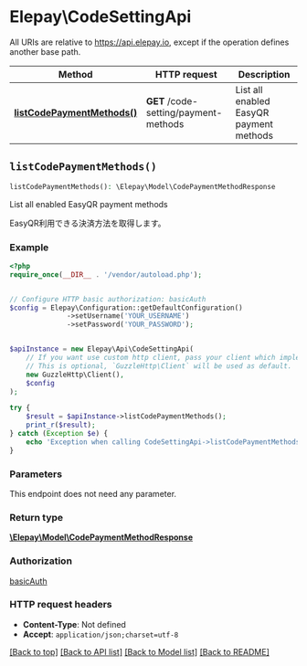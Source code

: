 # Elepay\CodeSettingApi

All URIs are relative to https://api.elepay.io, except if the operation defines another base path.

| Method | HTTP request | Description |
| ------------- | ------------- | ------------- |
| [**listCodePaymentMethods()**](CodeSettingApi.md#listCodePaymentMethods) | **GET** /code-setting/payment-methods | List all enabled EasyQR payment methods |


## `listCodePaymentMethods()`

```php
listCodePaymentMethods(): \Elepay\Model\CodePaymentMethodResponse
```

List all enabled EasyQR payment methods

EasyQR利用できる決済方法を取得します。

### Example

```php
<?php
require_once(__DIR__ . '/vendor/autoload.php');


// Configure HTTP basic authorization: basicAuth
$config = Elepay\Configuration::getDefaultConfiguration()
              ->setUsername('YOUR_USERNAME')
              ->setPassword('YOUR_PASSWORD');


$apiInstance = new Elepay\Api\CodeSettingApi(
    // If you want use custom http client, pass your client which implements `GuzzleHttp\ClientInterface`.
    // This is optional, `GuzzleHttp\Client` will be used as default.
    new GuzzleHttp\Client(),
    $config
);

try {
    $result = $apiInstance->listCodePaymentMethods();
    print_r($result);
} catch (Exception $e) {
    echo 'Exception when calling CodeSettingApi->listCodePaymentMethods: ', $e->getMessage(), PHP_EOL;
}
```

### Parameters

This endpoint does not need any parameter.

### Return type

[**\Elepay\Model\CodePaymentMethodResponse**](../Model/CodePaymentMethodResponse.md)

### Authorization

[basicAuth](../../README.md#basicAuth)

### HTTP request headers

- **Content-Type**: Not defined
- **Accept**: `application/json;charset=utf-8`

[[Back to top]](#) [[Back to API list]](../../README.md#endpoints)
[[Back to Model list]](../../README.md#models)
[[Back to README]](../../README.md)

